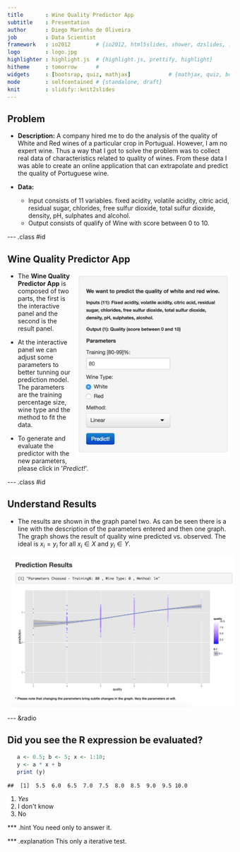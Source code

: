 ```yaml
---
title       : Wine Quality Predictor App
subtitle    : Presentation
author      : Diego Marinho de Oliveira
job         : Data Scientist
framework   : io2012        # {io2012, html5slides, shower, dzslides, ...}
logo        : logo.jpg
highlighter : highlight.js  # {highlight.js, prettify, highlight}
hitheme     : tomorrow      # 
widgets     : [bootsrap, quiz, mathjax]            # {mathjax, quiz, bootstrap}
mode        : selfcontained # {standalone, draft}
knit        : slidify::knit2slides
--- 
```


## Problem

* **Description:** A company hired me to do the analysis of the quality of White and Red wines of a particular crop in Portugual. However, I am no expert wine. Thus a way that I got to solve the problem was to collect real data of characteristics related to quality of wines. From these data I was able to create an online application that can extrapolate and predict the quality of Portuguese wine.

* **Data:**
    * Input consists of 11 variables. fixed acidity, volatile acidity, citric acid, residual sugar, chlorides, free sulfur dioxide, total sulfur dioxide, density, pH, sulphates and alcohol. 
    * Output consists of qualify of Wine with score between 0 to 10. 

--- .class #id

## Wine Quality Predictor App  

<img src='./assets/img/interactive_controls.jpg' style='float:right;width:350px;margin-left:10px' title='Interactive Panel.'> 

* The **Wine Quality Predictor App** is composed of two parts, the first is the interactive panel and the second is the result panel.

* At the interactive panel we can adjust some parameters to better tunning our prediction model. The parameters are the training percentage size, wine type and the method to fit the data.

* To generate and evaluate the predictor with the new parameters, please click in '*Predict!*'.

--- .class #id

## Understand Results

* The results are shown in the graph panel two. As can be seen there is a line with the description of the parameters entered and then one graph. The graph shows the result of quality wine predicted vs. observed. The ideal is $x_{i} = y_{i}$ for all $x_{i} \in X$ and $y_{i} \in Y$.
<center>
<img src='./assets/img/prediction_results.jpg' style='width:780px;margin-left:10px' title='Results Panel.'> 
</center>

--- &radio

## Did you see the R expression be evaluated?


```r
   a <- 0.5; b <- 5; x <- 1:10; 
   y <- a * x + b
   print (y)
```

```
##  [1]  5.5  6.0  6.5  7.0  7.5  8.0  8.5  9.0  9.5 10.0
```

1. _Yes_
2. I don't know
3. No

*** .hint
You need only to answer it.

*** .explanation
This only a iterative test.
